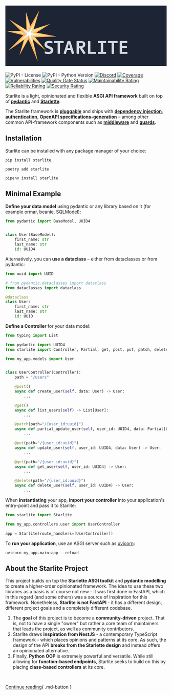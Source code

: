 <h1>
  <svg xmlns="http://www.w3.org/2000/svg" viewBox="0 0 1280 480" id="starlite-banner">
    <defs>
      <style>
      .cls-1 { fill: #1d2433; }
      .cls-2 { fill: #ffae57; }
      .cls-3 { fill: #ffd580; }
      .cls-4 { fill: #d6dbe1; }
      .cls-5 { fill: #fff; }
      </style>
    </defs>
    <g id="banner-canvas">
      <rect id="rect" class="cls-1" y="1.24" width="1280" height="480"/>
    </g>
    <g id="banner-icon">
      <g id="star">
        <path id="dark1" class="cls-2" d="M164.33,54.07l44.25,137.57a.88.88,0,0,0,1.11.57L350.8,147.12a.89.89,0,0,1,.74,1.59L221,231a.88.88,0,0,0-.22,1.3l98.63,120.83a.88.88,0,0,1-1.26,1.23L193.81,249.5a.88.88,0,0,0-1.34.25l-78,140a.88.88,0,0,1-1.62-.68l43.64-149.2a.88.88,0,0,0-.64-1.1L16.77,205.2a.88.88,0,0,1,.2-1.74l149.87-1.65a.87.87,0,0,0,.87-.91l-5.1-146.53A.88.88,0,0,1,164.33,54.07Z"/>
        <path id="light1" class="cls-3" d="M170,89.72l34.43,107a.54.54,0,0,0,.68.35L314.93,162a.53.53,0,0,1,.45,1L213.81,227a.54.54,0,0,0-.12.8l77,94.34a.54.54,0,0,1-.76.75l-97.08-81.83a.54.54,0,0,0-.81.15L131.28,350.28a.53.53,0,0,1-1-.41l34-116.25a.53.53,0,0,0-.39-.67L55.55,206.79a.54.54,0,0,1,.12-1.06l116.69-1.28a.53.53,0,0,0,.53-.56l-4-114A.54.54,0,0,1,170,89.72Z"/>
        <path id="dark2" class="cls-2" d="M267.81,44.17l-49.3,164.35a.73.73,0,0,0,.56.92l185.71,34.84a.73.73,0,0,1-.11,1.44l-191.16,6.37a.73.73,0,0,0-.68.89l43.09,183.2a.72.72,0,0,1-1.37.45L176,252.62a.73.73,0,0,0-1.08-.31L27.46,355.6a.72.72,0,0,1-.94-1.09L148.65,227.45a.72.72,0,0,0,0-1l-115.33-113a.73.73,0,0,1,.89-1.14L176,200.05a.73.73,0,0,0,1-.26L266.48,43.6A.73.73,0,0,1,267.81,44.17Z"/>
        <path id="light2" class="cls-3" d="M248.67,97.94l-34,113.54a.87.87,0,0,0,.68,1.11L343.8,236.7a.88.88,0,0,1-.13,1.74l-132.28,4.42a.87.87,0,0,0-.83,1.08l29.6,125.83a.88.88,0,0,1-1.66.55L184.44,243.66a.87.87,0,0,0-1.31-.38L81.6,314.39a.88.88,0,0,1-1.13-1.33l84.07-87.47a.87.87,0,0,0,0-1.23l-79.48-77.9a.88.88,0,0,1,1.08-1.37L184,205.64a.87.87,0,0,0,1.22-.31l61.9-108.08A.88.88,0,0,1,248.67,97.94Z"/>
        <path id="silver" class="cls-4" d="M179.12,158.84l16.81,52.28a.09.09,0,0,0,.11,0L249.77,194a.09.09,0,0,1,.07.16l-49.64,31.3a.09.09,0,0,0,0,.13l37.93,46.47a.09.09,0,0,1-.12.12l-47.76-40.26a.08.08,0,0,0-.13,0l-29.76,53.42a.09.09,0,0,1-.16-.06l16.66-57a.09.09,0,0,0-.06-.11L123.7,215.41a.08.08,0,0,1,0-.16l57.08-.63a.09.09,0,0,0,.09-.09L179,158.87A.09.09,0,0,1,179.12,158.84Z"/>
        <path id="white" class="cls-5" d="M217.56,161.91l-16.89,56.31a.18.18,0,0,0,.14.23l63.58,11.93a.18.18,0,0,1,0,.35l-65.45,2.18a.18.18,0,0,0-.17.22L213.54,296a.18.18,0,0,1-.34.11L186.26,233a.17.17,0,0,0-.26-.07l-50.6,35.43c-.17.13-.37-.11-.23-.27l41.9-43.59a.18.18,0,0,0,0-.25L137.52,185.5a.18.18,0,0,1,.22-.28l48.62,30.1a.18.18,0,0,0,.25-.07l30.62-53.48A.18.18,0,0,1,217.56,161.91Z"/>
      </g>
    </g>
    <g id="banner-text">
      <g id="shapes">
        <path id="S" class="cls-4" d="M344.17,384.42c-13.44,0-23.37-2.05-29.51-3.95l-2.49-2.63V366l2.63-1.61a141.62,141.62,0,0,0,29.37,3.65c8.62,0,15.78-3.8,15.78-12.27,0-19.58-49.09-11.69-49.09-46.47,0-20,15.34-29.51,35.51-29.51A69.92,69.92,0,0,1,371.5,284l2.34,2.34v11l-2.63,2.19a92.42,92.42,0,0,0-24.55-3.65c-8.77,0-15.64,3.07-15.64,11.54,0,20,49.25,12.57,49.25,46.32C380.27,374.63,365.22,384.42,344.17,384.42Z"/>
        <path id="T" class="cls-4" d="M460.34,296.74H434v83.44l-2.48,2.48H417.38l-2.48-2.48V296.74H388.74l-2.63-2.48V284l2.63-2.48h71.6L463,284v10.23Z"/>
        <path id="A" class="cls-4" d="M518.94,353.15H489.13l-8.62,29.51-3.36,1.76-13.3-2.93-1.61-3.21,31-94.25,2.48-2.48h18l2.63,2.63,30.1,93.95-1.61,3.07-14.47,3.22-3.21-1.76Zm-26-15h22.65l-11-38.87Z"/>
        <path id="R" class="cls-4" d="M635.4,379.74l-13,4.68-3.5-1.47L590,338.24h-5.69v41.94l-2.49,2.48h-14l-2.63-2.48V284l2.63-2.48H601.2c22.22,0,33.17,8.91,33.17,26.88,0,16.52-12.12,25.43-25.13,27l27.18,40.76Zm-34.49-83.58H584.26v26.89h9.93c9.94,0,21.19-2.2,21.19-13.59C615.38,299.81,612.46,296.16,600.91,296.16Z"/>
        <path id="L" class="cls-4" d="M716.06,382.66H658.19l-2.48-2.48V284l2.48-2.48h14l2.63,2.48v83.44h41.21l2.63,2.48v10.23Z"/>
        <path id="I" class="cls-4" d="M757.56,296.74H737l-2.48-2.48V284l2.48-2.48h60.5l2.48,2.48v10.23l-2.48,2.48H776.7v70.73h20.75l2.48,2.48v10.23l-2.48,2.48H737l-2.48-2.48V370l2.48-2.48h20.61Z"/>
        <path id="T-2" data-name="T" class="cls-4" d="M888.63,296.74h-26.3v83.44l-2.49,2.48H845.67l-2.49-2.48V296.74H817l-2.63-2.48V284l2.63-2.48h71.6l2.63,2.48v10.23Z"/>
        <path id="E" class="cls-4" d="M966.51,382.66H910.26l-2.63-2.48V284l2.63-2.48h55.08l2.49,2.48v10.23l-2.49,2.48H926.77v24.55h35.8l2.48,2.63V334l-2.48,2.48h-35.8v31h39.74l2.63,2.48v10.23Z"/>
      </g>
    </g>
  </svg>
</h1>

![PyPI - License](https://img.shields.io/pypi/l/starlite?color=blue)
![PyPI - Python Version](https://img.shields.io/pypi/pyversions/starlite)
[![Discord](https://img.shields.io/discord/919193495116337154?color=blue&label=chat%20on%20discord&logo=discord)](https://discord.gg/X3FJqy8d2j)
[![Coverage](https://sonarcloud.io/api/project_badges/measure?project=Goldziher_starlite&metric=coverage)](https://sonarcloud.io/summary/new_code?id=Goldziher_starlite)
[![Vulnerabilities](https://sonarcloud.io/api/project_badges/measure?project=Goldziher_starlite&metric=vulnerabilities)](https://sonarcloud.io/summary/new_code?id=Goldziher_starlite)
[![Quality Gate Status](https://sonarcloud.io/api/project_badges/measure?project=Goldziher_starlite&metric=alert_status)](https://sonarcloud.io/summary/new_code?id=Goldziher_starlite)
[![Maintainability Rating](https://sonarcloud.io/api/project_badges/measure?project=Goldziher_starlite&metric=sqale_rating)](https://sonarcloud.io/summary/new_code?id=Goldziher_starlite)
[![Reliability Rating](https://sonarcloud.io/api/project_badges/measure?project=Goldziher_starlite&metric=reliability_rating)](https://sonarcloud.io/summary/new_code?id=Goldziher_starlite)
[![Security Rating](https://sonarcloud.io/api/project_badges/measure?project=Goldziher_starlite&metric=security_rating)](https://sonarcloud.io/summary/new_code?id=Goldziher_starlite)

Starlite is a light, opinionated and flexible **ASGI API framework** built on top
of **[pydantic](https://github.com/samuelcolvin/pydantic)** and **[Starlette](https://github.com/encode/starlette)**.

The Starlite framework is **[pluggable](usage/10-plugins.md)** and ships with **[dependency injection](usage/6-dependency-injection.md)**, **[authentication](usage/8-authentication.md)**, **[OpenAPI specifications-generation](usage/12-openapi.md)** – among other common API-framework components such as **[middleware](usage/7-middleware.md)** and **[guards](usage/9-guards.md)**.

## Installation

Starlite can be installed with any package manager of your choice:

```shell
pip install starlite
```

```shell
poetry add starlite
```

```shell
pipenv install starlite
```

## Minimal Example

**Define your data model** using pydantic or any library based on it (for example ormar, beanie, SQLModel):

```python title="my_app/models/user.py"
from pydantic import BaseModel, UUID4


class User(BaseModel):
    first_name: str
    last_name: str
    id: UUID4
```

Alternatively, you can **use a dataclass** – either from dataclasses or from pydantic:

```python title="my_app/models/user.py"
from uuid import UUID

# from pydantic.dataclasses import dataclass
from dataclasses import dataclass

@dataclass
class User:
    first_name: str
    last_name: str
    id: UUID
```

**Define a Controller** for your data model:

```python title="my_app/controllers/user.py"
from typing import List

from pydantic import UUID4
from starlite import Controller, Partial, get, post, put, patch, delete

from my_app.models import User


class UserController(Controller):
    path = "/users"

    @post()
    async def create_user(self, data: User) -> User:
        ...

    @get()
    async def list_users(self) -> List[User]:
        ...

    @patch(path="/{user_id:uuid}")
    async def partial_update_user(self, user_id: UUID4, data: Partial[User]) -> User:
        ...

    @put(path="/{user_id:uuid}")
    async def update_user(self, user_id: UUID4, data: User) -> User:
        ...

    @get(path="/{user_id:uuid}")
    async def get_user(self, user_id: UUID4) -> User:
        ...

    @delete(path="/{user_id:uuid}")
    async def delete_user(self, user_id: UUID4) -> User:
        ...
```

When **instantiating** your app, **import your controller** into your application's entry-point and pass it to Starlite:

```python title="my_app/main.py"
from starlite import Starlite

from my_app.controllers.user import UserController

app = Starlite(route_handlers=[UserController])
```

To **run your application**, use an ASGI server such as [uvicorn](https://www.uvicorn.org/):

```shell
uvicorn my_app.main:app --reload
```

## About the Starlite Project

This project builds on top the **Starlette ASGI toolkit** and **pydantic modelling** to create a higher-order opinionated
framework. The idea to use these two libraries as a basis is of course not new - it was first done in FastAPI, which in
this regard (and some others) was a source of inspiration for this framework. Nonetheless, **Starlite is not FastAPI** - it
has a different design, different project goals and a completely different codebase.

1. The **goal** of this project is to become a **community-driven** project. That is, not to have a single "owner" but rather a
   core team of maintainers that leads the project, as well as community contributors.
2. Starlite draws **inspiration from NestJS** - a contemporary TypeScript framework - which places opinions and patterns at
   its core. As such, the design of the API **breaks from the Starlette design** and instead offers an opinionated
   alternative.
3. Finally, **Python OOP** is extremely powerful and versatile. While still allowing for **function-based endpoints**, Starlite
   seeks to build on this by placing **class-based controllers** at its core.

<br />

[Continue reading](usage/0-the-starlite-app.md){ .md-button }

<br />
